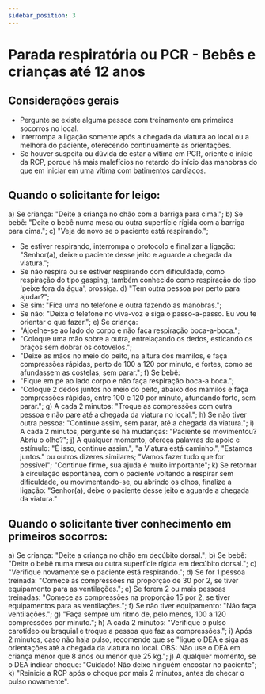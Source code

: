 ```yaml
---
sidebar_position: 3
---
```


# Parada respiratória ou PCR - Bebês e crianças até 12 anos

## Considerações gerais

- Pergunte se existe alguma pessoa com treinamento em primeiros socorros no local.
- Interrompa a ligação somente após a chegada da viatura ao local ou a melhora do paciente, oferecendo continuamente as orientações.
- Se houver suspeita ou dúvida de estar a vítima em PCR, oriente o início da RCP, porque há mais malefícios no retardo do início das manobras do que em iniciar em uma vítima com batimentos cardíacos.

## Quando o solicitante for leigo:

a) Se criança: "Deite a criança no chão com a barriga para cima.";
b) Se bebê: "Deite o bebê numa mesa ou outra superfície rígida com a barriga para cima.";
c) "Veja de novo se o paciente está respirando.";
   - Se estiver respirando, interrompa o protocolo e finalizar a ligação: "Senhor(a), deixe o paciente desse jeito e aguarde a chegada da viatura.";
   - Se não respira ou se estiver respirando com dificuldade, como respiração do tipo gasping, também conhecido como respiração do tipo 'peixe fora da água', prossiga.
d) "Tem outra pessoa por perto para ajudar?";
   - Se sim: "Fica uma no telefone e outra fazendo as manobras.";
   - Se não: "Deixa o telefone no viva-voz e siga o passo-a-passo. Eu vou te orientar o que fazer.";
e) Se criança:
   - "Ajoelhe-se ao lado do corpo e não faça respiração boca-a-boca.";
   - "Coloque uma mão sobre a outra, entrelaçando os dedos, esticando os braços sem dobrar os cotovelos.";
   - "Deixe as mãos no meio do peito, na altura dos mamilos, e faça compressões rápidas, perto de 100 a 120 por minuto, e fortes, como se afundassem as costelas, sem parar.";
f) Se bebê:
   - "Fique em pé ao lado corpo e não faça respiração boca-a boca.";
   - "Coloque 2 dedos juntos no meio do peito, abaixo dos mamilos e faça compressões rápidas, entre 100 e 120 por minuto, afundando forte, sem parar.";
g) A cada 2 minutos: "Troque as compressões com outra pessoa e não pare até a chegada da viatura no local.";
h) Se não tiver outra pessoa: "Continue assim, sem parar, até a chegada da viatura.";
i) A cada 2 minutos, pergunte se há mudanças: "Paciente se movimentou? Abriu o olho?";
j) A qualquer momento, ofereça palavras de apoio e estímulo: "É isso, continue assim.", "a Viatura está caminho.", "Estamos juntos." ou outros dizeres similares; "Vamos fazer tudo que for possível"; "Continue firme, sua ajuda é muito importante";
k) Se retornar à circulação espontânea, com o paciente voltando a respirar sem dificuldade, ou movimentando-se, ou abrindo os olhos, finalize a ligação: "Senhor(a), deixe o paciente desse jeito e aguarde a chegada da viatura."

## Quando o solicitante tiver conhecimento em primeiros socorros:

a) Se criança: "Deite a criança no chão em decúbito dorsal.";
b) Se bebê: "Deite o bebê numa mesa ou outra superfície rígida em decúbito dorsal.";
c) "Verifique novamente se o paciente está respirando.";
d) Se for 1 pessoa treinada: "Comece as compressões na proporção de 30 por 2, se tiver equipamento para as ventilações.";
e) Se forem 2 ou mais pessoas treinadas: "Comece as compressões na proporção 15 por 2, se tiver equipamentos para as ventilações.";
f) Se não tiver equipamento: "Não faça ventilações.";
g) "Faça sempre um ritmo de, pelo menos, 100 a 120 compressões por minuto.";
h) A cada 2 minutos: "Verifique o pulso carotídeo ou braquial e troque a pessoa que faz as compressões.";
i) Após 2 minutos, caso não haja pulso, recomende que se "ligue o DEA e siga as orientações até a chegada da viatura no local. OBS: Não use o DEA em criança menor que 8 anos ou menor que 25 kg.";
j) A qualquer momento, se o DEA indicar choque: "Cuidado! Não deixe ninguém encostar no paciente";
k) "Reinicie a RCP após o choque por mais 2 minutos, antes de checar o pulso novamente".
